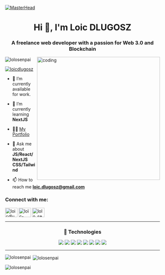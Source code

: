 [![MasterHead](https://github.com/LoLoSenPai/my-portofolio/raw/master/public/images/LoloLabs_GIF_Header.gif)](https://lololabs.vercel.app/)
<h1 align="center">Hi 👋, I'm Loic DLUGOSZ</h1>
<h3 align="center">A freelance web developer with a passion for Web 3.0 and Blockchain</h3>
<img align="right" alt="coding" width="400" src="https://cdn.dribbble.com/users/1162077/screenshots/3848914/programmer.gif">

<p align="left"> <img src="https://komarev.com/ghpvc/?username=lolosenpai&label=Profile%20views&color=0e75b6&style=flat" alt="lolosenpai" /> </p>

<p align="left"> <a href="https://twitter.com/loicdlugosz" target="blank"><img src="https://img.shields.io/twitter/follow/loicdlugosz?logo=twitter&style=for-the-badge" alt="loicdlugosz" /></a> </p>

- 🔭 I’m currently available for work.

- 🌱 I’m currently learning **NextJS**

- 👨‍💻 [My Portfolio]([https://github.com/LoLoSenPai](https://lololabs.vercel.app))

- 💬 Ask me about **JS/React/NextJS  CSS/Tailwind**

- 📫 How to reach me **loic.dlugosz@gmail.com**

<h3 align="left">Connect with me:</h3>
<p align="left">
<a href="https://twitter.com/loicdlugosz" target="blank"><img align="center" src="https://raw.githubusercontent.com/rahuldkjain/github-profile-readme-generator/master/src/images/icons/Social/twitter.svg" alt="loicdlugosz" height="30" width="40" /></a>
<a href="https://linkedin.com/in/loïc-dlugosz" target="blank"><img align="center" src="https://raw.githubusercontent.com/rahuldkjain/github-profile-readme-generator/master/src/images/icons/Social/linked-in-alt.svg" alt="loïc-dlugosz" height="30" width="40" /></a>
<a href="https://discord.gg/lolo_senpai" target="blank"><img align="center" src="https://raw.githubusercontent.com/rahuldkjain/github-profile-readme-generator/master/src/images/icons/Social/discord.svg" alt="lolo_senpai" height="30" width="40" /></a>
</p>

---

<h3 align="center">🚀 Technologies</h3>
<p align="center">
  <img src="https://img.shields.io/badge/-HTML5-E34F26?style=flat-square&logo=html5&logoColor=white">
  <img src="https://img.shields.io/badge/-CSS3-1572B6?style=flat-square&logo=css3&logoColor=white">
  <img src="https://img.shields.io/badge/-JavaScript-yellow?style=flat-square&logo=javascript&logoColor=black">
  <img src="https://img.shields.io/badge/-React-61DAFB?style=flat-square&logo=react&logoColor=black">
  <img src="https://img.shields.io/badge/-Next.js-000000?style=flat-square&logo=next.js&logoColor=white">
  <img src="https://img.shields.io/badge/-Node.js-339933?style=flat-square&logo=node.js&logoColor=white">
  <img src="https://img.shields.io/badge/-TailwindCSS-38B2AC?style=flat-square&logo=tailwind-css&logoColor=white">
  <img src="https://img.shields.io/badge/-MongoDB-47A248?style=flat-square&logo=mongodb&logoColor=white">
</p>

---

<p><img align="left" src="https://github-readme-stats.vercel.app/api/top-langs?username=lolosenpai&show_icons=true&locale=en&layout=compact&theme=dark" alt="lolosenpai" /></p>

<p>&nbsp;<img align="center" src="https://github-readme-stats.vercel.app/api?username=lolosenpai&show_icons=true&locale=en&theme=dark" alt="lolosenpai" /></p>

<p><img align="center" src="https://github-readme-streak-stats.herokuapp.com/?user=lolosenpai&theme=dark" alt="lolosenpai" /></p>
